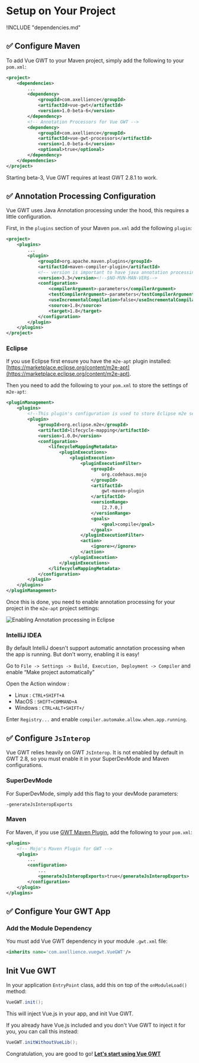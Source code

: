 # Setup on Your Project

!INCLUDE "dependencies.md"

## ✅ Configure Maven

To add Vue GWT to your Maven project, simply add the following to your `pom.xml`:

```xml
<project>
    <dependencies>
        ...
        <dependency>
            <groupId>com.axellience</groupId>
            <artifactId>vue-gwt</artifactId>
            <version>1.0-beta-6</version>
        </dependency>
        <!-- Annotation Processors for Vue GWT -->
        <dependency>
            <groupId>com.axellience</groupId>
            <artifactId>vue-gwt-processors</artifactId>
            <version>1.0-beta-6</version>
			<optional>true</optional>
        </dependency>
    </dependencies>
</project>
```

<p class="warning-panel">
Starting beta-3, Vue GWT requires at least GWT 2.8.1 to work.
<p>

## ✅ Annotation Processing Configuration

Vue GWT uses Java Annotation processing under the hood, this requires a little configuration.

First, in the `plugins` section of your Maven `pom.xml` add the following `plugin`:

```xml
<project>
    <plugins>
        ...
        <plugin>
            <groupId>org.apache.maven.plugins</groupId>
            <artifactId>maven-compiler-plugin</artifactId>
            <!-- version is important to have java annotation processing correctly handled -->
            <version>3.3</version><!--$NO-MVN-MAN-VER$-->
            <configuration>
                <compilerArgument>-parameters</compilerArgument>
                <testCompilerArgument>-parameters</testCompilerArgument>
                <useIncrementalCompilation>false</useIncrementalCompilation>
                <source>1.8</source>
                <target>1.8</target>
            </configuration>
        </plugin>
    </plugins>
</project>
```

### Eclipse
If you use Eclipse first ensure you have the `m2e-apt` plugin installed:
[https://marketplace.eclipse.org/content/m2e-apt](https://marketplace.eclipse.org/content/m2e-apt).
 
Then you need to add the following to your `pom.xml` to store the settings of `m2e-apt`:

```xml
<pluginManagement>
    <plugins>
        <!--This plugin's configuration is used to store Eclipse m2e settings only. It has no influence on the Maven build itself.-->
        <plugin>
            <groupId>org.eclipse.m2e</groupId>
            <artifactId>lifecycle-mapping</artifactId>
            <version>1.0.0</version>
            <configuration>
                <lifecycleMappingMetadata>
                    <pluginExecutions>
                        <pluginExecution>
                            <pluginExecutionFilter>
                                <groupId>
                                    org.codehaus.mojo
                                </groupId>
                                <artifactId>
                                    gwt-maven-plugin
                                </artifactId>
                                <versionRange>
                                    [2.7.0,)
                                </versionRange>
                                <goals>
                                    <goal>compile</goal>
                                </goals>
                            </pluginExecutionFilter>
                            <action>
                                <ignore></ignore>
                            </action>
                        </pluginExecution>
                    </pluginExecutions>
                </lifecycleMappingMetadata>
            </configuration>
        </plugin>
    </plugins>
</pluginManagement>
```

Once this is done, you need to enable annotation processing for your project in the `m2e-apt` project settings:

![Enabling Annotation processing in Eclipse](https://axellience.github.io/vue-gwt/resources/images/eclipse-enable-annotation-processing.jpg)

### IntelliJ IDEA
By default IntelliJ doesn't support automatic annotation processing when the app is running.
But don't worry, enabling it is easy!

Go to `File -> Settings -> Build, Execution, Deployment -> Compiler` and enable “Make project automatically”

Open the Action window :
* Linux : `CTRL+SHIFT+A`
* MacOS : `SHIFT+COMMAND+A`
* Windows : `CTRL+ALT+SHIFT+/`

Enter `Registry...` and enable `compiler.automake.allow.when.app.running`.

## ✅ Configure `JsInterop`

Vue GWT relies heavily on GWT `JsInterop`.
It is not enabled by default in GWT 2.8, so you must enable it in your SuperDevMode and Maven configurations.

### SuperDevMode
For SuperDevMode, simply add this flag to your devMode parameters:

`-generateJsInteropExports`

### Maven
For Maven, if you use [GWT Maven Plugin](https://gwt-maven-plugin.github.io/gwt-maven-plugin/), add the following to your `pom.xml`:

```xml
<plugins>
    <!-- Mojo's Maven Plugin for GWT -->
    <plugin>
        ...
        <configuration>
            ...
            <generateJsInteropExports>true</generateJsInteropExports>
        </configuration>
    </plugin>
</plugins>
```

## ✅ Configure Your GWT App

### Add the Module Dependency
You must add Vue GWT dependency in your module `.gwt.xml` file:

```xml
<inherits name='com.axellience.vuegwt.VueGWT'/>
```

## Init Vue GWT
In your application `EntryPoint` class, add this on top of the `onModuleLoad()` method:

```java
VueGWT.init();
```

This will inject Vue.js in your app, and init Vue GWT.

If you already have Vue.js included and you don't Vue GWT to inject it for you, you can call this instead:

```java
VueGWT.initWithoutVueLib();
```

Congratulation, you are good to go! **[Let's start using Vue GWT](introduction/README.md)**
